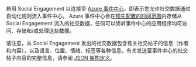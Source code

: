 启用 Social Engagement 以连接至 [Azure 事件中心](https://azure.microsoft.com/documentation/articles/event-hubs-overview/)，即表示您允许社交数据通过自动化规则流入事件中心。 Azure 事件中心会在[预先配置的时间范围](https://azure.microsoft.com/documentation/articles/event-hubs-availability-and-support-faq/)内存储从 Social Engagement 流入的社交数据，任何可以侦听事件中心的应用程序均可访问、存储和/或处理这些数据。  
  
 请注意，从 Social Engagement 发出的社交数据包含有关社交帖子的信息（作者和内容），以及语言、位置、情绪、标签等各种信息。有关发送至事件中心的社交帖子内容的完整信息，请参阅 [JSON 架构定义](http://go.microsoft.com/fwlink/p/?LinkId=786643)。